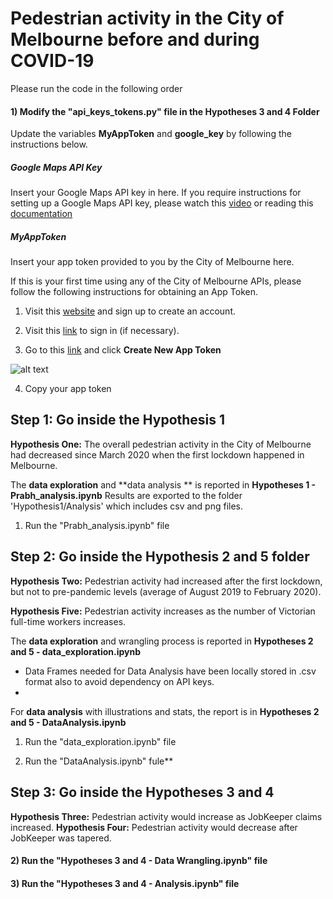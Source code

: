 # Pedestrian activity in the City of Melbourne before and during COVID-19
 Please run the code in the following order
 
 #### 1) Modify the "api_keys_tokens.py" file in the Hypotheses 3 and 4 Folder
Update the variables **MyAppToken** and **google_key** by following the instructions below.

##### Google Maps API Key
Insert your Google Maps API key in here.
If you require instructions for setting up a Google Maps API key, please watch this [video](https://www.youtube.com/watch?v=2_HZObVbe-g&t=10s) or reading this [documentation](https://developers.google.com/maps/documentation/javascript/get-api-key)

##### MyAppToken
Insert your app token provided to you by the City of Melbourne here.

If this is your first time using any of the City of Melbourne APIs, please follow the following instructions for obtaining an App Token.

1) Visit this [website](https://data.melbourne.vic.gov.au/signup) and sign up to create an account.

2) Visit this [link](https://data.melbourne.vic.gov.au/login) to sign in (if necessary).

3) Go to this [link](https://data.melbourne.vic.gov.au/profile/edit/developer_settings) and click **Create New App Token**

![alt text](https://github.com/James-Akerman/project-one/blob/main/Readme%20images/get%20app%20token.PNG "Create New App Token")

4) Copy your app token

## Step 1: Go inside the Hypothesis 1

**Hypothesis One:** The overall pedestrian activity in the City of Melbourne had decreased since March 2020 when the first lockdown happened in Melbourne.

The **data exploration** and **data analysis ** is reported in **Hypotheses 1 - Prabh_analysis.ipynb**
Results are exported to the folder 'Hypothesis1/Analysis' which includes csv and png files.


1) Run the "Prabh_analysis.ipynb" file


## Step 2: Go inside the Hypothesis 2 and 5 folder

**Hypothesis Two:** Pedestrian activity had increased after the first lockdown, but not to pre-pandemic levels (average of August 2019 to February 2020).

**Hypothesis Five:** Pedestrian activity increases as the number of Victorian full-time workers increases.

The **data exploration** and wrangling process is reported in **Hypotheses 2 and 5 - data_exploration.ipynb**
- Data Frames needed for Data Analysis have been locally stored in .csv format also to avoid dependency on API keys.
- 
For **data analysis** with illustrations and stats, the report is in **Hypotheses 2 and 5 - DataAnalysis.ipynb**

1) Run the "data_exploration.ipynb" file

2) Run the "DataAnalysis.ipynb" fule**



## Step 3: Go inside the Hypotheses 3 and 4

**Hypothesis Three:** Pedestrian activity would increase as JobKeeper claims increased.
**Hypothesis Four:** Pedestrian activity would decrease after JobKeeper was tapered.


#### 2) Run the "Hypotheses 3 and 4 - Data Wrangling.ipynb" file

#### 3) Run the "Hypotheses 3 and 4 - Analysis.ipynb" file

